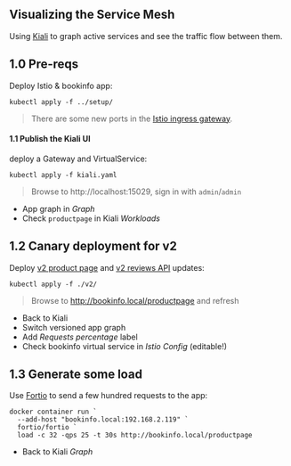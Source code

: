 ## Visualizing the Service Mesh

Using [Kiali](https://kiali.io) to graph active services and see the traffic flow between them.

## 1.0 Pre-reqs

Deploy Istio & bookinfo app:

```
kubectl apply -f ../setup/
```

> There are some new ports in the [Istio ingress gateway](../setup/02_istio-demo.yaml).

#### 1.1 Publish the Kiali UI

deploy a Gateway and VirtualService:
```
kubectl apply -f kiali.yaml
```

> Browse to http://localhost:15029, sign in with `admin`/`admin`

- App graph in _Graph_
- Check `productpage` in Kiali _Workloads_

## 1.2 Canary deployment for v2

Deploy [v2 product page](./v2/productpage-v2-canary.yaml) and [v2 reviews API](./v2/reviews-v2-canary.yaml) updates:

```
kubectl apply -f ./v2/
```

> Browse to http://bookinfo.local/productpage and refresh 

- Back to Kiali
- Switch versioned app graph
- Add _Requests percentage_ label
- Check bookinfo virtual service in _Istio Config_ (editable!)

## 1.3 Generate some load

Use [Fortio](https://fortio.org) to send a few hundred requests to the app:

```
docker container run `
  --add-host "bookinfo.local:192.168.2.119" `
  fortio/fortio `
  load -c 32 -qps 25 -t 30s http://bookinfo.local/productpage
```

- Back to Kiali _Graph_